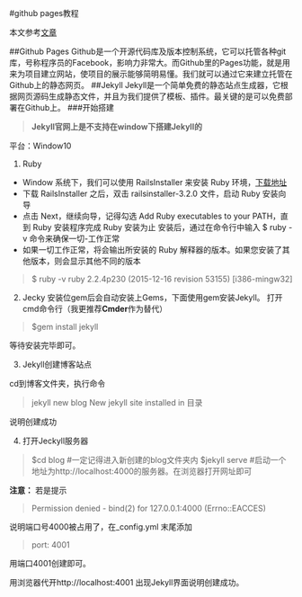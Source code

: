 #github pages教程

本文参考[文章](http://pwnny.cn/original/2016/06/26/MakeBlog.html#NativeBuild02)

##Github Pages
Github是一个开源代码库及版本控制系统，它可以托管各种git库，号称程序员的Facebook，影响力非常大。而Github里的Pages功能，就是用来为项目建立网站，使项目的展示能够简明易懂。我们就可以通过它来建立托管在Github上的静态网页。
##Jekyll
Jekyll是一个简单免费的静态站点生成器，它根据网页源码生成静态文件，并且为我们提供了模板、插件。最关键的是可以免费部署在Github上。
###开始搭建
>**Jekyll官网上是不支持在window下搭建Jekyll的**

平台：Window10

1. Ruby
- Window 系统下，我们可以使用 RailsInstaller 来安装 Ruby 环境，[下载地址](http://railsinstaller.org/en)
- 下载 RailsInstaller 之后，双击 railsinstaller-3.2.0 文件，启动 Ruby 安装向导
- 点击 Next，继续向导，记得勾选 Add Ruby executables to your PATH，直到 Ruby 安装程序完成 Ruby 安装为止
安装后，通过在命令行中输入 $ ruby -v 命令来确保一切-工作正常
- 如果一切工作正常，将会输出所安装的 Ruby 解释器的版本。如果您安装了其他版本，则会显示其他不同的版本
>$ ruby -v
ruby 2.2.4p230 (2015-12-16 revision 53155) [i386-mingw32]

2. Jecky
安装位gem后会自动安装上Gems，下面使用gem安装Jekyll。
打开cmd命令行（我更推荐**Cmder**作为替代）
> $gem install jekyll

等待安装完毕即可。

3. Jekyll创建博客站点

cd到博客文件夹，执行命令
>jekyll new blog
New jekyll site installed in 目录

说明创建成功

4. 打开Jeckyll服务器
>$cd blog  #一定记得进入新创建的blog文件夹内
>$jekyll serve #启动一个地址为http://localhost:4000的服务器。在浏览器打开网址即可

**注意：**
若是提示
>Permission denied - bind(2) for 127.0.0.1:4000 (Errno::EACCES)

说明端口号4000被占用了，在_config.yml 末尾添加
>port: 4001

用端口4001创建即可。


用浏览器代开http://localhost:4001 出现Jekyll界面说明创建成功。



